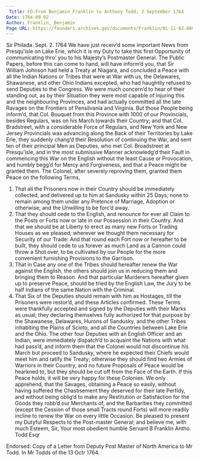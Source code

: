 ```yaml
---
 Title: FO-From Benjamin Franklin to Anthony Todd, 2 September 1764
Date: 1764-09-02
Author: Franklin, Benjamin
Page URL: https://founders.archives.gov/documents/Franklin/01-11-02-0094
---
```


Sir
Philada. Sept. 2. 1764
We have just receiv’d some important News from Presqu’isle on Lake Erie, which it is my Duty to take this first Opportunity of communicating thro’ you to his Majesty’s Postmaster General.
The Public Papers, before this can come to hand, will have inform’d you, that Sir William Johnson had held a Treaty at Niagara, and concluded a Peace with all the Indian Nations or Tribes that were at War with us, the Delawares, Shawanese, and other Ohio Indians excepted, who had haughtily refused to send Deputies to the Congress. We were much concern’d to hear of their standing out, as by their Situation they were most capable of injuring this and the neighbouring Provinces, and had actually committed all the late Ravages on the Frontiers of Pensilvania and Virginia. But those People being inform’d, that Col. Bouquet from this Province with 1000 of our Provincials, besides Regulars, was on his March towards their Country; and that Col. Bradstreet, with a considerable Force of Regulars, and New York and New Jersey Provincials was advancing along the Back of their Territories by Lake Erie, they suddenly chang’d their Resolution of continuing the War, and sent ten of their principal Men as Deputies, who met Col. Broadstreet at Presqu’isle, and in the most submissive Manner acknowledg’d their Fault in commencing this War on the English without the least Cause or Provocation, and humbly begg’d for Mercy and Forgiveness, and that a Peace might be granted them. The Colonel, after severely reproving them, granted them Peace on the following Terms,
1. That all the Prisoners now in their Country should be immediately collected, and delivered up to him at Sandusky within 25 Days; none to remain among them under any Pretence of Marriage, Adoption or otherwise; and the Unwilling to be forc’d away.
2. That they should cede to the English, and renounce for ever all Claim to the Posts or Forts now or late in our Possession in their Country. And that we should be at Liberty to erect as many new Forts or Trading Houses as we pleased, wherever we thought them necessary for Security of our Trade: And that round each Fort now or hereafter to be built, they should cede to us forever as much Land as a Cannon could throw a Shot over, to be cultivated by our People for the more convenient furnishing Provisions to the Garrison.
3. That in Case any one of the Tribes should hereafter renew the War against the English, the others should join us in reducing them and bringing them to Reason. And that particular Murderers hereafter given up to preserve Peace, should be tried by the English Law, the Jury to be half Indians of the same Nation with the Criminal.
4. That Six of the Deputies should remain with him as Hostages, till the Prisoners were restor’d, and these Articles confirmed.
These Terms were thankfully accepted and signed by the Deputies with their Marks as usual; they declaring themselves fully authorized for that purpose by the Shawanese, Delawares, Hurons of Sandusky, and the other Tribes inhabiting the Plains of Scioto, and all the Countries between Lake Erie and the Ohio.
The other four Deputies with an English Officer and an Indian, were immediately dispatch’d to acquaint the Nations with what had pass’d, and inform them that the Colonel would not discontinue his March but proceed to Sandusky, where he expected their Chiefs would meet him and ratify the Treaty; otherwise they should find two Armies of Warriors in their Country, and no future Proposals of Peace would be hearkned to, but they should be cut off from the Face of the Earth.
If this Peace holds, it will be very happy for these Colonies. We only apprehend, that the Savages, obtaining a Peace so easily, without having suffered the Chastisement they deserved for their late Perfidy, and without being oblig’d to make any Restitution or Satisfaction for the Goods they robb’d our Merchants of, and the Barbarities they committed (except the Cession of those small Tracts round Forts) will more readily incline to renew the War on every little Occasion.
Be pleased to present my Dutyful Respects to the Post-master General; and believe me, with much Esteem, Sir, Your most obedient humble Servant
B Franklin
Antho. Todd Esqr
 
Endorsed: Copy of a Letter from Deputy Post Master of North America to Mr Todd.
In Mr Todds of the 13 Octr 1764.

